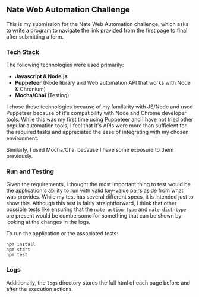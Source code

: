 ## Nate Web Automation Challenge

This is my submission for the Nate Web Automation challenge, which asks to write a program to navigate the link provided from the first page to final after submitting a form.

### Tech Stack
The following technologies were used primarily:


- **Javascript & Node.js**
- **Puppeteer** (Node library and Web automation API that works with Node & Chronium)
- **Mocha/Chai**  (Testing)


I chose these technologies because of my familarity with JS/Node and used Puppeteer because of it's compatibility with Node and Chrome developer tools. While this was my first time using Puppeteer and I have not tried other popular automation tools, I feel that it's APIs were more than sufficient for the required tasks and appreciated the ease of integrating with my chosen environment. 

Similarly, I used Mocha/Chai because I have some exposure to them previously. 

### Run and Testing

Given the requirements, I thought the most important thing to test would be the application's ability to run with valid key-value pairs aside from what was provides.  While my test has several different specs, it is intended just to show this.  Although this test is fairly straightforward, I think that other possible tests like ensuring that the `nate-action-type` and `nate-dict-type` are present would be cumbersome for something that can be shown by looking at the changes in the logs.

To run the application or the associated tests:

```
npm install
npm start
npm test
```

### Logs

Additionally, the `logs` directory stores the full html of each page before and after the execution actions. 

